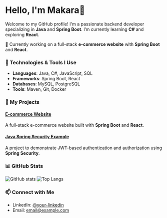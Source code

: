 # Hello, I'm Makara👋

Welcome to my GitHub profile! I'm a passionate backend developer specializing in **Java** and **Spring Boot**. I’m currently learning **C#** and exploring **React**.

🔭 Currently working on a full-stack **e-commerce website** with **Spring Boot** and **React**.

### 🚀 Technologies & Tools I Use
- **Languages**: Java, C#, JavaScript, SQL
- **Frameworks**: Spring Boot, React
- **Databases**: MySQL, PostgreSQL
- **Tools**: Maven, Git, Docker

### 🌟 My Projects
#### [E-commerce Website](https://github.com/Makara-Nob/ShoppingCart)
A full-stack e-commerce website built with **Spring Boot** and **React**.

#### [Java Spring Security Example](https://github.com/Makara-Nob/MobilePhoneShop)
A project to demonstrate JWT-based authentication and authorization using **Spring Security**.

### 📊 GitHub Stats
![ GitHub stats](https://github-readme-stats.vercel.app/api?username=Makara-Nob&show_icons=true&theme=radical)
![Top Langs](https://github-readme-stats.vercel.app/api/top-langs/?username=Makara-Nob&layout=compact&theme=radical)

### 📫 Connect with Me
- LinkedIn: [@your-linkedin](https://www.linkedin.com/in/nob-makara-2a5957250)
- Email: [email@example.com](makarakara79@gmail.com)
